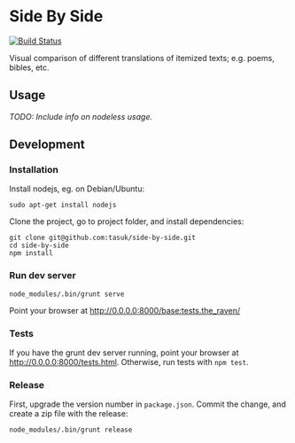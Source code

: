 # Side By Side

[![Build Status](https://travis-ci.org/tasuk/side-by-side.png?branch=master)](https://travis-ci.org/tasuk/side-by-side)

Visual comparison of different translations of itemized texts; e.g. poems,
bibles, etc.

## Usage

*TODO: Include info on nodeless usage.*

## Development

### Installation

Install nodejs, eg. on Debian/Ubuntu:

	sudo apt-get install nodejs

Clone the project, go to project folder, and install dependencies:

	git clone git@github.com:tasuk/side-by-side.git
	cd side-by-side
	npm install

### Run dev server

	node_modules/.bin/grunt serve

Point your browser at http://0.0.0.0:8000/base:tests.the_raven/

### Tests

If you have the grunt dev server running, point your browser at http://0.0.0.0:8000/tests.html.
Otherwise, run tests with `npm test`.

### Release

First, upgrade the version number in `package.json`. Commit the change, and create a zip file with the release:

	node_modules/.bin/grunt release

